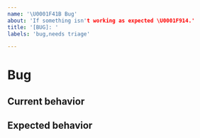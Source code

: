 ```yaml
---
name: '\U0001F41B Bug'
about: 'If something isn't working as expected \U0001F914.'
title: '[BUG]: '
labels: 'bug,needs triage'

---
```


# Bug

## Current behavior
<!-- Describe how the issue manifests -->

## Expected behavior
<!-- A clear and concise description of what you expected to happen (or code). -->